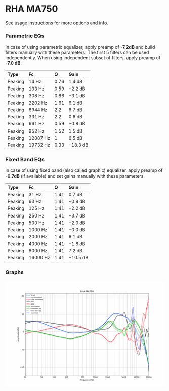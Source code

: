 # RHA MA750
See [usage instructions](https://github.com/jaakkopasanen/AutoEq#usage) for more options and info.

### Parametric EQs
In case of using parametric equalizer, apply preamp of **-7.2dB** and build filters manually
with these parameters. The first 5 filters can be used independently.
When using independent subset of filters, apply preamp of **-7.0 dB**.

| Type    | Fc       |    Q | Gain     |
|:--------|:---------|:-----|:---------|
| Peaking | 14 Hz    | 0.76 | 1.4 dB   |
| Peaking | 133 Hz   | 0.59 | -2.2 dB  |
| Peaking | 308 Hz   | 0.86 | -3.1 dB  |
| Peaking | 2202 Hz  | 1.61 | 6.1 dB   |
| Peaking | 8944 Hz  | 2.2  | 6.7 dB   |
| Peaking | 331 Hz   | 2.2  | 0.6 dB   |
| Peaking | 661 Hz   | 0.59 | -0.8 dB  |
| Peaking | 952 Hz   | 1.52 | 1.5 dB   |
| Peaking | 12087 Hz | 1    | 6.5 dB   |
| Peaking | 19732 Hz | 0.33 | -18.3 dB |

### Fixed Band EQs
In case of using fixed band (also called graphic) equalizer, apply preamp of **-6.7dB**
(if available) and set gains manually with these parameters.

| Type    | Fc       |    Q | Gain     |
|:--------|:---------|:-----|:---------|
| Peaking | 31 Hz    | 1.41 | 0.7 dB   |
| Peaking | 63 Hz    | 1.41 | -0.9 dB  |
| Peaking | 125 Hz   | 1.41 | -2.2 dB  |
| Peaking | 250 Hz   | 1.41 | -3.7 dB  |
| Peaking | 500 Hz   | 1.41 | -2.0 dB  |
| Peaking | 1000 Hz  | 1.41 | -0.0 dB  |
| Peaking | 2000 Hz  | 1.41 | 6.1 dB   |
| Peaking | 4000 Hz  | 1.41 | -1.8 dB  |
| Peaking | 8000 Hz  | 1.41 | 7.2 dB   |
| Peaking | 16000 Hz | 1.41 | -10.5 dB |

### Graphs
![](./RHA%20MA750.png)
